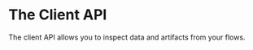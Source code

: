# The Client API

<!-- WARNING: THIS FILE WAS AUTOGENERATED! DO NOT EDIT! Instead, edit the notebook w/the location & name as this file. -->

The client API allows you to inspect data and artifacts from your flows.


<DocSection type="class" name="Flow" module="metaflow" heading_level="3" link="https://github.com/Netflix/metaflow/tree/master/metaflow/client/core.py#L1721">
<SigArgSection>
<SigArg name="*args" /><SigArg name="**kwargs" />
</SigArgSection>
<Description summary="A Flow represents all existing flows with a certain name, in other words,\nclasses derived from 'FlowSpec'" extended_summary="As such, it contains all Runs (executions of a flow) related to this flow." />
<ParamSection name="Attributes">
	<Parameter name="latest_run" type="Run" desc="Latest Run (in progress or completed, successfully or not) of this Flow" />
	<Parameter name="latest_successful_run" type="Run" desc="Latest successfully completed Run of this Flow" />
</ParamSection>
</DocSection>



<DocSection type="class" name="Run" module="metaflow" heading_level="3" link="https://github.com/Netflix/metaflow/tree/master/metaflow/client/core.py#L1562">
<SigArgSection>
<SigArg name="pathspec" default="None" /><SigArg name="attempt" default="None" /><SigArg name="_object" default="None" /><SigArg name="_parent" default="None" /><SigArg name="_namespace_check" default="True" />
</SigArgSection>
<Description summary="A Run represents an execution of a Flow" extended_summary="As such, it contains all Steps associated with the flow." />
<ParamSection name="Attributes">
	<Parameter name="data" type="MetaflowData" desc="Container of all data artifacts produced by this run" />
	<Parameter name="successful" type="boolean" desc="True if the run successfully completed" />
	<Parameter name="finished" type="boolean" desc="True if the run completed" />
	<Parameter name="finished_at" type="datetime" desc="Time this run finished" />
	<Parameter name="code" type="MetaflowCode" desc="Code package for this run (if present)" />
	<Parameter name="end_task" type="Task" desc="Task for the end step (if it is present already)" />
</ParamSection>
</DocSection>



<DocSection type="class" name="Step" module="metaflow" heading_level="3" link="https://github.com/Netflix/metaflow/tree/master/metaflow/client/core.py#L1424">
<SigArgSection>
<SigArg name="pathspec" default="None" /><SigArg name="attempt" default="None" /><SigArg name="_object" default="None" /><SigArg name="_parent" default="None" /><SigArg name="_namespace_check" default="True" />
</SigArgSection>
<Description summary="A Step represents a user-defined Step (a method annotated with the @step decorator)." extended_summary="As such, it contains all Tasks associated with the step (ie: all executions of the\nStep). A linear Step will have only one associated task whereas a foreach Step will have\nmultiple Tasks." />
<ParamSection name="Attributes">
	<Parameter name="task" type="Task" desc="Returns a Task object from the step" />
	<Parameter name="finished_at" type="datetime" desc="Time this step finished (time of completion of the last task)" />
	<Parameter name="environment_info" type="Dict" desc="Information about the execution environment (for example Conda)" />
</ParamSection>
</DocSection>



<DocSection type="class" name="Task" module="metaflow" heading_level="3" link="https://github.com/Netflix/metaflow/tree/master/metaflow/client/core.py#L896">
<SigArgSection>
<SigArg name="*args" /><SigArg name="**kwargs" />
</SigArgSection>
<Description summary="A Task represents an execution of a step." extended_summary="As such, it contains all data artifacts associated with that execution as\nwell as all metadata associated with the execution.\n\nNote that you can also get information about a specific *attempt* of a\ntask. By default, the latest finished attempt is returned but you can\nexplicitly get information about a specific attempt by using the\nfollowing syntax when creating a task:\n`Task('flow/run/step/task', attempt=<attempt>)`. Note that you will not be able to\naccess a specific attempt of a task through the `.tasks` method of a step\nfor example (that will always return the latest attempt)." />
<ParamSection name="Attributes">
	<Parameter name="metadata" type="List[Metadata]" desc="List of all metadata associated with the task" />
	<Parameter name="metadata_dict" type="Dict" desc="Dictionary where the keys are the names of the metadata and the value are the values\nassociated with those names" />
	<Parameter name="data" type="MetaflowData" desc="Container of all data artifacts produced by this task" />
	<Parameter name="artifacts" type="MetaflowArtifacts" desc="Container of DataArtifact objects produced by this task" />
	<Parameter name="successful" type="boolean" desc="True if the task successfully completed" />
	<Parameter name="finished" type="boolean" desc="True if the task completed" />
	<Parameter name="exception" type="object" desc="Exception raised by this task if there was one" />
	<Parameter name="finished_at" type="datetime" desc="Time this task finished" />
	<Parameter name="runtime_name" type="string" desc="Runtime this task was executed on" />
	<Parameter name="stdout" type="string" desc="Standard output for the task execution" />
	<Parameter name="stderr" type="string" desc="Standard error output for the task execution" />
	<Parameter name="code" type="MetaflowCode" desc="Code package for this task (if present)" />
	<Parameter name="environment_info" type="Dict" desc="Information about the execution environment (for example Conda)" />
</ParamSection>
</DocSection>


